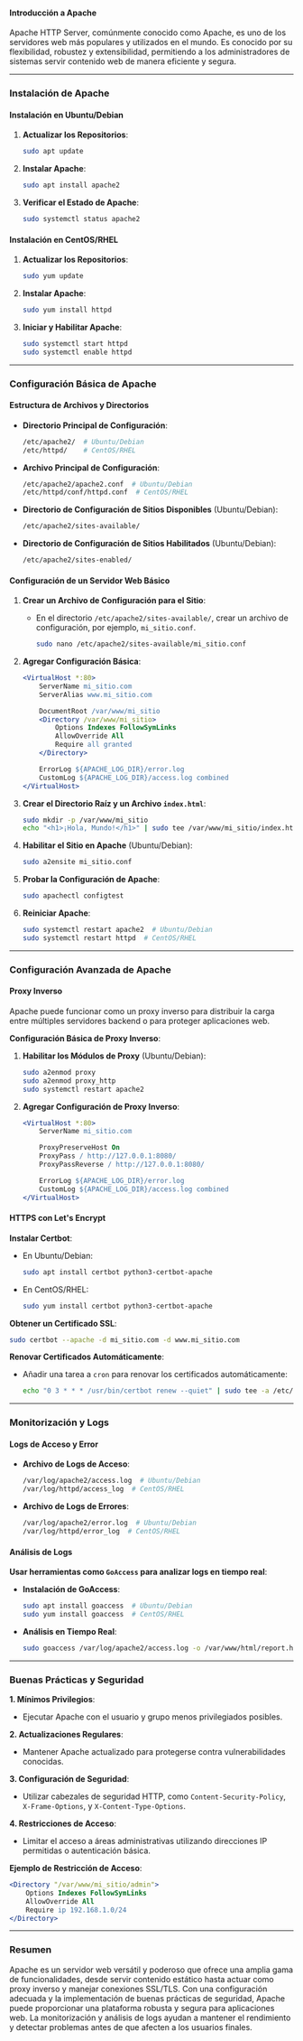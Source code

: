
#### Introducción a Apache

Apache HTTP Server, comúnmente conocido como Apache, es uno de los servidores web más populares y utilizados en el mundo. Es conocido por su flexibilidad, robustez y extensibilidad, permitiendo a los administradores de sistemas servir contenido web de manera eficiente y segura.

---

### Instalación de Apache

#### Instalación en Ubuntu/Debian

1. **Actualizar los Repositorios**:
   ```bash
   sudo apt update
   ```

2. **Instalar Apache**:
   ```bash
   sudo apt install apache2
   ```

3. **Verificar el Estado de Apache**:
   ```bash
   sudo systemctl status apache2
   ```

#### Instalación en CentOS/RHEL

1. **Actualizar los Repositorios**:
   ```bash
   sudo yum update
   ```

2. **Instalar Apache**:
   ```bash
   sudo yum install httpd
   ```

3. **Iniciar y Habilitar Apache**:
   ```bash
   sudo systemctl start httpd
   sudo systemctl enable httpd
   ```

---

### Configuración Básica de Apache

#### Estructura de Archivos y Directorios

- **Directorio Principal de Configuración**:
  ```bash
  /etc/apache2/  # Ubuntu/Debian
  /etc/httpd/    # CentOS/RHEL
  ```

- **Archivo Principal de Configuración**:
  ```bash
  /etc/apache2/apache2.conf  # Ubuntu/Debian
  /etc/httpd/conf/httpd.conf  # CentOS/RHEL
  ```

- **Directorio de Configuración de Sitios Disponibles** (Ubuntu/Debian):
  ```bash
  /etc/apache2/sites-available/
  ```

- **Directorio de Configuración de Sitios Habilitados** (Ubuntu/Debian):
  ```bash
  /etc/apache2/sites-enabled/
  ```

#### Configuración de un Servidor Web Básico

1. **Crear un Archivo de Configuración para el Sitio**:
   - En el directorio `/etc/apache2/sites-available/`, crear un archivo de configuración, por ejemplo, `mi_sitio.conf`.
     ```bash
     sudo nano /etc/apache2/sites-available/mi_sitio.conf
     ```

2. **Agregar Configuración Básica**:
   ```apache
   <VirtualHost *:80>
       ServerName mi_sitio.com
       ServerAlias www.mi_sitio.com

       DocumentRoot /var/www/mi_sitio
       <Directory /var/www/mi_sitio>
           Options Indexes FollowSymLinks
           AllowOverride All
           Require all granted
       </Directory>

       ErrorLog ${APACHE_LOG_DIR}/error.log
       CustomLog ${APACHE_LOG_DIR}/access.log combined
   </VirtualHost>
   ```

3. **Crear el Directorio Raíz y un Archivo `index.html`**:
   ```bash
   sudo mkdir -p /var/www/mi_sitio
   echo "<h1>¡Hola, Mundo!</h1>" | sudo tee /var/www/mi_sitio/index.html
   ```

4. **Habilitar el Sitio en Apache** (Ubuntu/Debian):
   ```bash
   sudo a2ensite mi_sitio.conf
   ```

5. **Probar la Configuración de Apache**:
   ```bash
   sudo apachectl configtest
   ```

6. **Reiniciar Apache**:
   ```bash
   sudo systemctl restart apache2  # Ubuntu/Debian
   sudo systemctl restart httpd  # CentOS/RHEL
   ```

---

### Configuración Avanzada de Apache

#### Proxy Inverso

Apache puede funcionar como un proxy inverso para distribuir la carga entre múltiples servidores backend o para proteger aplicaciones web.

**Configuración Básica de Proxy Inverso**:
1. **Habilitar los Módulos de Proxy** (Ubuntu/Debian):
   ```bash
   sudo a2enmod proxy
   sudo a2enmod proxy_http
   sudo systemctl restart apache2
   ```

2. **Agregar Configuración de Proxy Inverso**:
   ```apache
   <VirtualHost *:80>
       ServerName mi_sitio.com

       ProxyPreserveHost On
       ProxyPass / http://127.0.0.1:8080/
       ProxyPassReverse / http://127.0.0.1:8080/

       ErrorLog ${APACHE_LOG_DIR}/error.log
       CustomLog ${APACHE_LOG_DIR}/access.log combined
   </VirtualHost>
   ```

#### HTTPS con Let's Encrypt

**Instalar Certbot**:
- En Ubuntu/Debian:
  ```bash
  sudo apt install certbot python3-certbot-apache
  ```
- En CentOS/RHEL:
  ```bash
  sudo yum install certbot python3-certbot-apache
  ```

**Obtener un Certificado SSL**:
```bash
sudo certbot --apache -d mi_sitio.com -d www.mi_sitio.com
```

**Renovar Certificados Automáticamente**:
- Añadir una tarea a `cron` para renovar los certificados automáticamente:
  ```bash
  echo "0 3 * * * /usr/bin/certbot renew --quiet" | sudo tee -a /etc/crontab > /dev/null
  ```

---

### Monitorización y Logs

#### Logs de Acceso y Error

- **Archivo de Logs de Acceso**:
  ```bash
  /var/log/apache2/access.log  # Ubuntu/Debian
  /var/log/httpd/access_log  # CentOS/RHEL
  ```

- **Archivo de Logs de Errores**:
  ```bash
  /var/log/apache2/error.log  # Ubuntu/Debian
  /var/log/httpd/error_log  # CentOS/RHEL
  ```

#### Análisis de Logs

**Usar herramientas como `GoAccess` para analizar logs en tiempo real**:
- **Instalación de GoAccess**:
  ```bash
  sudo apt install goaccess  # Ubuntu/Debian
  sudo yum install goaccess  # CentOS/RHEL
  ```

- **Análisis en Tiempo Real**:
  ```bash
  sudo goaccess /var/log/apache2/access.log -o /var/www/html/report.html --log-format=COMBINED
  ```

---

### Buenas Prácticas y Seguridad

**1. Mínimos Privilegios**:
- Ejecutar Apache con el usuario y grupo menos privilegiados posibles.

**2. Actualizaciones Regulares**:
- Mantener Apache actualizado para protegerse contra vulnerabilidades conocidas.

**3. Configuración de Seguridad**:
- Utilizar cabezales de seguridad HTTP, como `Content-Security-Policy`, `X-Frame-Options`, y `X-Content-Type-Options`.

**4. Restricciones de Acceso**:
- Limitar el acceso a áreas administrativas utilizando direcciones IP permitidas o autenticación básica.

**Ejemplo de Restricción de Acceso**:
```apache
<Directory "/var/www/mi_sitio/admin">
    Options Indexes FollowSymLinks
    AllowOverride All
    Require ip 192.168.1.0/24
</Directory>
```

---

### Resumen

Apache es un servidor web versátil y poderoso que ofrece una amplia gama de funcionalidades, desde servir contenido estático hasta actuar como proxy inverso y manejar conexiones SSL/TLS. Con una configuración adecuada y la implementación de buenas prácticas de seguridad, Apache puede proporcionar una plataforma robusta y segura para aplicaciones web. La monitorización y análisis de logs ayudan a mantener el rendimiento y detectar problemas antes de que afecten a los usuarios finales.